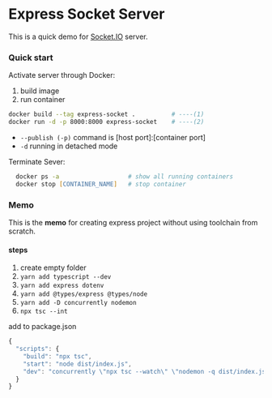 # Express Socket Server

This is a quick demo for [Socket.IO](https://socket.io/) server.

### Quick start  
Activate server through Docker:
1. build image
2. run container
 ```zsh 
 docker build --tag express-socket .          # ----(1)
 docker run -d -p 8000:8000 express-socket    # ----(2)
 ```
- `--publish (-p)` command is [host port]:[container port]
- `-d` running in detached mode

Terminate Sever:
```zsh
  docker ps -a                   # show all running containers
  docker stop [CONTAINER_NAME]   # stop container
```

### Memo
This is the __memo__ for creating express project without using toolchain from scratch.
#### steps
1. create empty folder
2. `yarn add typescript --dev`
3. `yarn add express dotenv`
4. `yarn add @types/express @types/node`
5. `yarn add -D concurrently nodemon`
6. `npx tsc --int`

add to package.json

```js
{
  "scripts": {
    "build": "npx tsc",
    "start": "node dist/index.js",
    "dev": "concurrently \"npx tsc --watch\" \"nodemon -q dist/index.js\""
  }
}
```